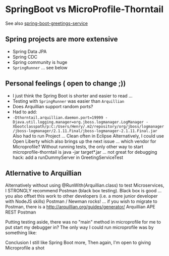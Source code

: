 # SpringBoot vs MicroProfile-Thorntail
See also 
[spring-boot-greetings-service](https://github.com/hchan/spring-boot-greetings-service)

## Spring projects are more extensive
- Spring Data JPA 
- Spring CDC 
- Spring community is huge
- `SpringRunner` ... see below

## Personal feelings ( open to change ;))
- I just think the Spring Boot is shorter and easier to read ... 
- Testing with `SpringRunner` was easier than `Arquillian`
- Does Arquillian support random ports?
- Had to add:
- `-Dthorntail.arquillian.daemon.port=19999 -Djava.util.logging.manager=org.jboss.logmanager.LogManager -Xbootclasspath/p:C:/Users/Henry/.m2/repository/org/jboss/logmanager/jboss-logmanager/2.1.11.Final/jboss-logmanager-2.1.11.Final.jar`
Also had to run Project ... Clean often in Eclipse
Alternatively, I could use Open Liberty
which also brings up the next issue ... which vendor for Microprofile?
Without running tests, the only other way to start microprofile-thorntail 
is java -jar target\*.jar ... not great for debugging
hack:
add a runDummyServer in GreetingServiceTest
 
## Atlernative to Arquillian
 Alternatively without using @RunWith(Arquillian.class) to test Microservices,
 I STRONGLY recommend Postman (black box testing).  Black box is good ... you also offset this work to other developers (i.e. a more junior developer with NodeJS skills)
 Postman / Newman rocks! ... if you wish to migrate to Postman, there is a http://arquillian.org/guides/generator/  Arquillian APE REST Postman
 
 Putting testing aside, there was no "main" method in microprofile for me to put start my debugger in?
 The only way I could run microprofile was by something like:
 
 
Conclusion
I still like Spring Boot more,
Then again, I'm open to giving Microprofile a shot

 
 
 
 
